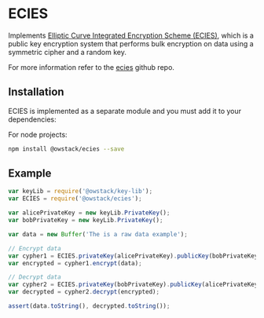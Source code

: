 # ECIES
Implements [Elliptic Curve Integrated Encryption Scheme (ECIES)](http://en.wikipedia.org/wiki/Integrated_Encryption_Scheme), which is a public key encryption system that performs bulk encryption on data using a symmetric cipher and a random key.

For more information refer to the [ecies](https://github.com/owstack/ecies) github repo.

## Installation
ECIES is implemented as a separate module and you must add it to your dependencies:

For node projects:

```bash
npm install @owstack/ecies --save
```

## Example

```javascript
var keyLib = require('@owstack/key-lib');
var ECIES = require('@owstack/ecies');

var alicePrivateKey = new keyLib.PrivateKey();
var bobPrivateKey = new keyLib.PrivateKey();

var data = new Buffer('The is a raw data example');

// Encrypt data
var cypher1 = ECIES.privateKey(alicePrivateKey).publicKey(bobPrivateKey.publicKey);
var encrypted = cypher1.encrypt(data);

// Decrypt data
var cypher2 = ECIES.privateKey(bobPrivateKey).publicKey(alicePrivateKey.publicKey);
var decrypted = cypher2.decrypt(encrypted);

assert(data.toString(), decrypted.toString());
```
